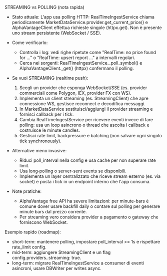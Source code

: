 STREAMING vs POLLING (nota rapida)

- Stato attuale:
  L'app usa polling HTTP: RealTimeIngestService chiama periodicamente MarketDataService.provider.get_current_price()
  e AlphaVantageClient effettua richieste singole (httpx.get). Non è presente uno stream persistente (WebSocket / SSE).

- Come verificarlo:
  - Controlla i log: vedi righe ripetute come "RealTime: no price found for ..." o "RealTime: upsert report ..." a intervalli regolari.
  - Cerca nei sorgenti: RealTimeIngestService._poll_symbol() e AlphaVantageClient._get() (httpx) confermano il polling.

- Se vuoi STREAMING (realtime push):
  1) Scegli un provider che esponga WebSocket/SSE (es. provider commerciali come Polygon, IEX, provider FX con WS).
  2) Implementa un client streaming (es. StreamingClient) che apre connessione WS, gestisce reconnect e decodifica messaggi.
  3) In MarketDataService sostituisci/aggiungi il provider streaming e fornisci callback per i tick.
  4) Cambia RealTimeIngestService per ricevere eventi invece di fare polling: usa un loop asincrono o thread che ascolta i callback e costruisce le minute candles.
  5) Gestisci rate limit, backpressure e batching (non salvare ogni singolo tick synchronously).

- Alternative meno invasive:
  - Riduci poll_interval nella config e usa cache per non superare rate limit.
  - Usa long‑polling o server-sent events se disponibili.
  - Implementa un layer centralizzato che riceve stream esterno (es. via socket) e posta i tick in un endpoint interno che l'app consuma.

- Note pratiche:
  - AlphaVantage free API ha severe limitazioni: per minute-bars è comune dover usare backfill daily o contare sul polling per generare minute bars dal prezzo corrente.
  - Per streaming vero considera provider a pagamento o gateway che forniscono WebSocket.

Esempio rapido (roadmap):
- short-term: mantenere polling, impostare poll_interval >= 1s e rispettare rate_limit config.
- mid-term: aggiungere StreamingClient e un flag config.providers.<name>.streaming: true.
- long-term: migrare RealTimeIngestService a consumer di eventi asincroni, usare DBWriter per writes async.
